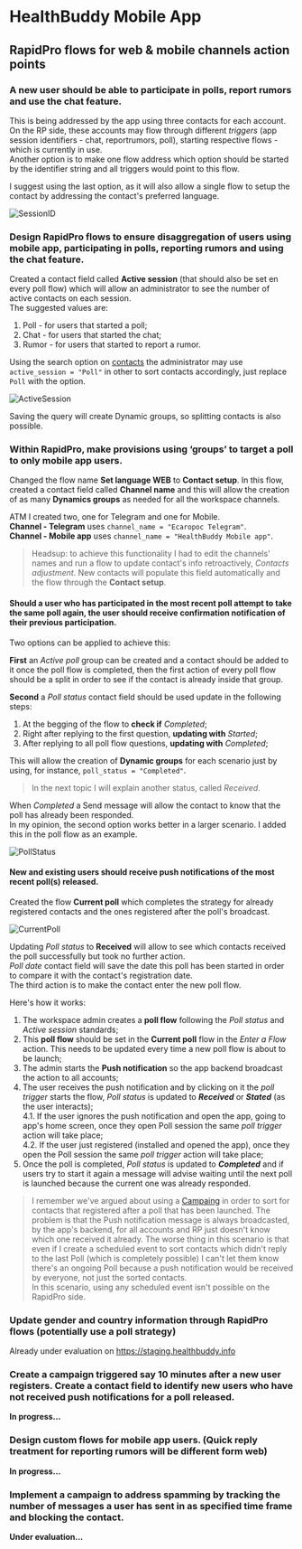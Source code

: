 # HealthBuddy Mobile App 

## RapidPro flows for web & mobile channels action points

### A new user should be able to participate in polls, report rumors and use the chat feature.

This is being addressed by the app using three contacts for each account.  
On the RP side, these accounts may flow through different *triggers* (app session identifiers - chat, reportrumors, poll), starting respective flows - which is currently in use.  
Another option is to make one flow address which option should be started by the identifier string and all triggers would point to this flow.

I suggest using the last option, as it will also allow a single flow to setup the contact by addressing the contact's preferred language.  

![SessionID](img/sessionid.png)

### Design RapidPro flows to ensure disaggregation of users using mobile app, participating in polls, reporting rumors and using the chat feature.

Created a contact field called **Active session** (that should also be set en every poll flow) which will allow an administrator to see the number of active contacts on each session.  
The suggested values are:  
1. Poll - for users that started a poll;
2. Chat - for users that started the chat;
3. Rumor - for users that started to report a rumor.

Using the search option on [contacts](https://rapidpro.ilhasoft.mobi/contact) the administrator may use `active_session = "Poll"` in other to sort contacts accordingly, just replace `Poll` with the option.  

![ActiveSession](img/activesessionquery.png)

Saving the query will create Dynamic groups, so splitting contacts is also possible.  

### Within RapidPro, make provisions using ‘groups’  to target a poll to only mobile app users.

Changed the flow name **Set language WEB** to **Contact setup**. In this flow, created a contact field called **Channel name** and this will allow the creation of as many **Dynamics groups** as needed for all the workspace channels.

ATM I created two, one for Telegram and one for Mobile.  
**Channel - Telegram** uses `channel_name = "Ecaropoc Telegram"`.  
**Channel - Mobile app** uses `channel_name = "HealthBuddy Mobile app"`.  

> Headsup: to achieve this functionality I had to edit the channels' names and run a flow to update contact's info retroactively, _Contacts adjustment_. New contacts will populate this field automatically and the flow through the **Contact setup**.

#### Should a user who has participated in the most recent poll attempt to take the same poll again, the user should receive confirmation notification of their previous participation.  

Two options can be applied to achieve this:  

**First** an _Active poll_ group can be created and a contact should be added to it once the poll flow is completed, then the first action of every poll flow should be a split in order to see if the contact is already inside that group.  

**Second** a _Poll status_ contact field should be used update in the following steps:  
1. At the begging of the flow to **check if** _Completed_;  
2. Right after replying to the first question, **updating with** _Started_;  
3. After replying to all poll flow questions, **updating with** _Completed_;  

This will allow the creation of **Dynamic groups** for each scenario just by using, for instance, `poll_status = "Completed"`.  

> In the next topic I will explain another status, called _Received_.

When _Completed_ a Send message will allow the contact to know that the poll has already been responded.  
In my opinion, the second option works better in a larger scenario. I added this in the poll flow as an example.  

![PollStatus](img/pollstatus.png)

#### New and existing users should receive push notifications of the most recent poll(s) released.

Created the flow **Current poll** which completes the strategy for already registered contacts and the ones registered after the poll's broadcast.  

![CurrentPoll](img/currentpoll.png)

Updating _Poll status_ to **Received** will allow to see which contacts received the poll successfully but took no further action.  
_Poll date_ contact field will save the date this poll has been started in order to compare it with the contact's registration date.  
The third action is to make the contact enter the new poll flow.  

Here's how it works:  

1. The workspace admin creates a **poll flow** following the _Poll status_ and _Active session_ standards;  
2. This **poll flow** should be set in the **Current poll** flow in the _Enter a Flow_ action. This needs to be updated every time a new poll flow is about to be launch;  
3. The admin starts the **Push notification** so the app backend broadcast the action to all accounts;  
4. The user receives the push notification and by clicking on it the _poll trigger_ starts the flow, _Poll status_ is updated to _**Received**_ or _**Stated**_ (as the user interacts);  
4.1. If the user ignores the push notification and open the app, going to app's home screen, once they open Poll session the same _poll trigger_ action will take place;  
4.2. If the user just registered (installed and opened the app), once they open the Poll session the same _poll trigger_ action will take place;  
5. Once the poll is completed, _Poll status_ is updated to _**Completed**_ and if users try to start it again a message will advise waiting until the next poll is launched because the current one was already responded.

> I remember we've argued about using a [Campaing](https://rapidpro.ilhasoft.mobi/campaign) in order to sort for contacts that registered after a poll that has been launched. The problem is that the Push notification message is always broadcasted, by the app's backend, for all accounts and RP just doesn't know which one received it already. The worse thing in this scenario is that even if I create a scheduled event to sort contacts which didn't reply to the last Poll (which is completely possible) I can't let them know there's an ongoing Poll because a push notification would be received by everyone, not just the sorted contacts.  
In this scenario, using any scheduled event isn't possible on the RapidPro side.

### Update gender and country information through RapidPro flows (potentially use a poll strategy)

Already under evaluation on https://staging.healthbuddy.info

### Create a campaign triggered say 10 minutes after a new user registers. Create a contact field to identify new users who have not received push notifications for a poll released.

**In progress...**

### Design custom flows for mobile app users. (Quick reply treatment for reporting rumors will be different form web)

**In progress...**

### Implement a campaign to address spamming by tracking the number of messages a user has sent in as specified time frame and blocking the contact.

**Under evaluation...**